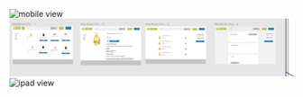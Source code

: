![mobile view]()
![desktop view](https://github.com/alexeykuz-sys/supermarket_project/blob/master/media/pics/desktop.PNG)
![ipad view]()


